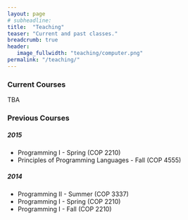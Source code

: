```yaml
---
layout: page
# subheadline:
title:  "Teaching"
teaser: "Current and past classes."
breadcrumb: true
header:
   image_fullwidth: "teaching/computer.png"
permalink: "/teaching/"
---
```


### Current Courses
TBA

### Previous Courses

##### 2015
- Programming I - Spring (COP 2210)
- Principles of Programming Languages - Fall (COP 4555)

##### 2014
- Programming II - Summer (COP 3337)
- Programming I - Spring (COP 2210)
- Programming I - Fall (COP 2210)
